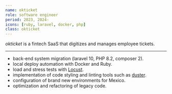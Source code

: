 ```yaml
---
name: okticket
role: software engineer
period: 2023, 2024-
icons: [ruby, laravel, docker, php]
class: okticket
---
```

*okticket* is a fintech SaaS that digitizes and manages employee tickets.

---

- back-end system migration (laravel 10, PHP 8.2, composer 2).
- local deploy automation with Docker and Ruby.
- load and stress tests with [Locust](https://locust.io/).
- implementation of code styling and linting tools such as [duster](https://github.com/tighten/duster).
- configuration of brand new environments for Mexico.
- optimization and refactoring of legacy code.
